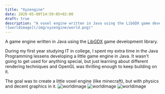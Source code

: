 ```yaml
---
title: "Xyzengine"
date: 2020-05-08T14:59:05+02:00
draft: true
description: "A voxel engine written in Java using the LibGDX game development library.
![worldimage](/img/xyzengine/world.png)"
---
```


A game engine written in Java using the [LibGDX](https://libgdx.badlogicgames.com) game development library.

During my first year studying IT in college, I spent my extra time in the Java Programming lessens developing
a little game engine in Java. It wasn't going to get used for anything special, but just learning about different
rendering techniques and OpenGL was thrilling enough to keep building on it.

The goal was to create a little voxel engine (like minecraft), but with physics and decent graphics in it.
![worldimage](/img/xyzengine/world.png)
![worldimage](/img/xyzengine/world_wire.png)
![worldimage](/img/xyzengine/physics.png)
